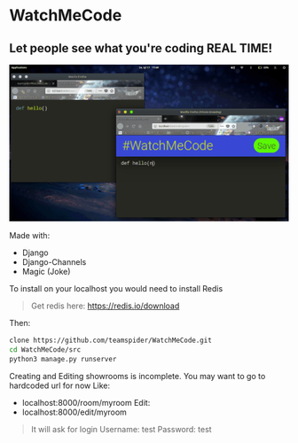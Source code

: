 # WatchMeCode
## Let people see what you're coding REAL TIME!
![Demo Gif](watch.gif)

Made with:
  - Django
  - Django-Channels
  - Magic (Joke)

To install on your localhost you would need to install Redis
> Get redis here:
> https://redis.io/download

Then:
```sh
clone https://github.com/teamspider/WatchMeCode.git
cd WatchMeCode/src
python3 manage.py runserver
```

Creating and Editing showrooms is incomplete.
You may want to go to hardcoded url for now
Like:
  - localhost:8000/room/myroom
Edit:
  - localhost:8000/edit/myroom

> It will ask for login
> Username: test
> Password: test
